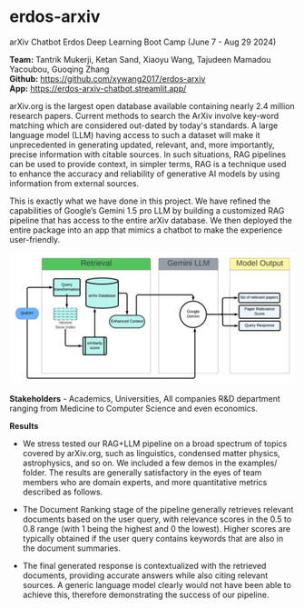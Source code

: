 # erdos-arxiv

arXiv Chatbot
Erdos Deep Learning Boot Camp (June 7 - Aug 29 2024)

**Team:** Tantrik Mukerji, Ketan Sand, Xiaoyu Wang, Tajudeen Mamadou Yacoubou, Guoqing Zhang\
**Github:** https://github.com/xywang2017/erdos-arxiv \
**App:** https://erdos-arxiv-chatbot.streamlit.app/ 


arXiv.org is the largest open database available containing nearly 2.4 million research papers. Current methods to search the ArXiv involve key-word matching which are considered out-dated by today's standards. A large language model (LLM) having access to such a dataset will make it unprecedented in generating updated, relevant, and, more importantly, precise information with citable sources. In such situations, RAG pipelines can be used to provide context, in simpler terms, RAG is a technique used to enhance the accuracy and reliability of generative AI models by using information from external sources. 

This is exactly what we have done in this project. We have refined the capabilities of Google’s Gemini 1.5 pro LLM by building a customized RAG pipeline that has access to the entire arXiv database. We then deployed the entire package into an app that mimics a chatbot to make the experience user-friendly.

![alt text](Presentation/Images/flowchart3.png "Logo Title Text 1")


**Stakeholders** - Academics, Universities, All companies R&D department ranging from Medicine to Computer Science and even economics.


**Results** 

-  We stress tested our RAG+LLM pipeline on a broad spectrum of topics covered by arXiv.org, such as linguistics, condensed matter physics, astrophysics, and so on. We included a few demos in the examples/ folder. The results are generally satisfactory in the eyes of team members who are domain experts, and more quantitative metrics described as follows.
*  The Document Ranking stage of the pipeline generally retrieves relevant documents based on the user query, with relevance scores in the 0.5 to 0.8 range (with 1 being the highest and 0 the lowest). Higher scores are typically obtained if the user query contains keywords that are also in the document summaries.
+  The final generated response is contextualized with the retrieved documents, providing accurate answers while also citing relevant sources. A generic language model clearly would not have been able to achieve this, therefore demonstrating the success of our pipeline. 














